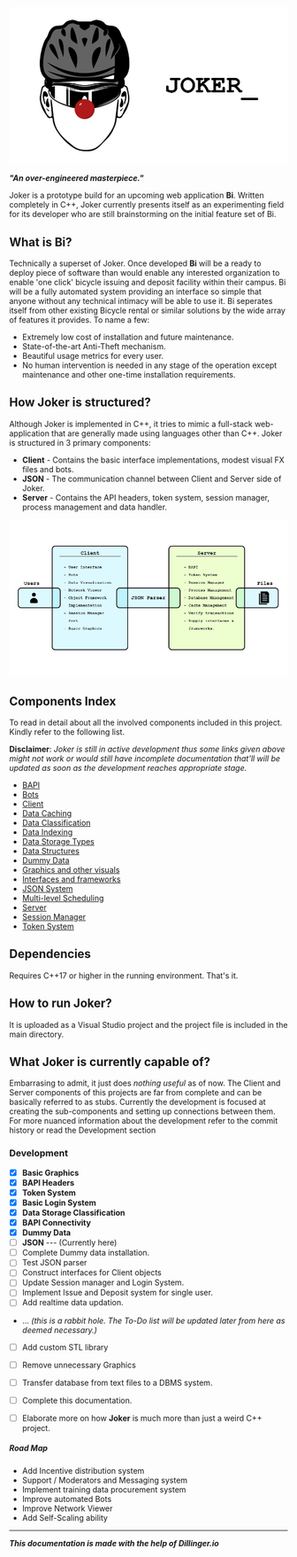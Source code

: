 ![Joker_Stinky_Illustration](docs/Joker_Stinky_Illustration_3.png)

***"An over-engineered masterpiece."***

Joker is a prototype build for an upcoming web application **Bi**. Written completely in C++, Joker currently presents itself as an experimenting field for its developer who are still brainstorming on the initial feature set of Bi.

## What is Bi?
Technically a superset of Joker. Once developed **Bi** will be a ready to deploy piece of software than would enable any interested organization to enable 'one click' bicycle issuing and deposit facility within their campus. Bi will be a fully automated system providing an interface so simple that anyone without any technical intimacy will be able to use it. Bi seperates itself from other existing Bicycle rental or similar solutions by the wide array of features it provides. To name a few:
  - Extremely low cost of installation and future maintenance.
  - State-of-the-art Anti-Theft mechanism.
  - Beautiful usage metrics for every user.
  - No human intervention is needed in any stage of the operation except maintenance and other one-time installation requirements.
 
## How Joker is structured?
Although Joker is implemented in C++, it tries to mimic a full-stack web-application that are generally made using languages other than C++. Joker is structured in 3 primary components:
- **Client** - Contains the basic interface implementations, modest visual FX files and bots.
- **JSON** - The communication channel between Client and Server side of Joker.
- **Server** - Contains the API headers, token system, session manager, process management and data handler.

![Joker Structure](docs/Basic_Joker_Structure.jpg)

## Components Index
To read in detail about all the involved components included in this project. Kindly refer to the following list.

**Disclaimer**: *Joker is still in active development thus some links given above might not work or would still have incomplete documentation that'll will be updated as soon as the development reaches appropriate stage.*
- [BAPI](include/readme.md)
- [Bots](src/client/sys/src/bots/robot_readme.md)
- [Client](src/client/client_readme.md)
- [Data Caching](src/server/db/data_caching.md)
- [Data Classification](src/server/db/data_classification.md)
- [Data Indexing](src/server/db/data_indexing.md)
- [Data Storage Types](data/testing/data_storage.md)
- [Data Structures](deps/CTL/ds.md)
- [Dummy Data](data/misc/MOCK_DATA.json)
- [Graphics and other visuals](src/client/vfx/graphics_README.md)
- [Interfaces and frameworks](src/client/util/class/class_README.md)
- [JSON System](src/client/util/json/JSON_README.md)
- [Multi-level Scheduling](src/server/core/MLS_README.md)
- [Server](src/server/server_README.md)
- [Session Manager](src/server/core/session_manager_README.md)
- [Token System](https://github.com/coenfuse/Token)

## Dependencies
Requires C++17 or higher in the running environment. That's it.

## How to run Joker?
It is uploaded as a Visual Studio project and the project file is included in the main directory.

## What Joker is currently capable of?
Embarrasing to admit, it just does *nothing useful* as of now. The Client and Server components of this projects are far from complete and can be basically referred to as stubs. Currently the development is focused at creating the sub-components and setting up connections between them. For more nuanced information about the development refer to the commit history or read the Development section

### Development
- [x] **Basic Graphics**
- [x] **BAPI Headers**
- [x] **Token System**
- [x] **Basic Login System**
- [x] **Data Storage Classification**
- [x] **BAPI Connectivity**
- [x] **Dummy Data**
- [ ] **JSON** --- (Currently here)
- [ ] Complete Dummy data installation.
- [ ] Test JSON parser
- [ ] Construct interfaces for Client objects
- [ ] Update Session manager and Login System.
- [ ] Implement Issue and Deposit system for single user.
- [ ] Add realtime data updation.

- ... *(this is a rabbit hole. The To-Do list will be updated later from here as deemed necessary.)*
 
- [ ] Add custom STL library
- [ ] Remove unnecessary Graphics
- [ ] Transfer database from text files to a DBMS system.
- [ ] Complete this documentation.
- [ ] Elaborate more on how **Joker** is much more than just a weird C++ project.


##### Road Map
- Add Incentive distribution system
- Support / Moderators and Messaging system
- Implement training data procurement system
- Improve automated Bots
- Improve Network Viewer
- Add Self-Scaling ability

---

   ***This documentation is made with the help of Dillinger.io***
